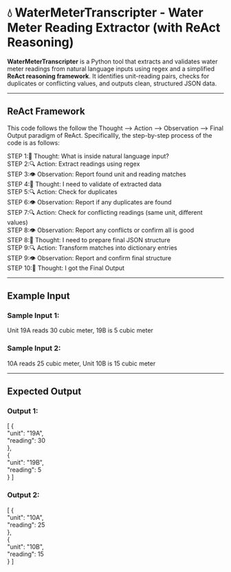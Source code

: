 # 💧 WaterMeterTranscripter - Water Meter Reading Extractor (with ReAct Reasoning)

**WaterMeterTranscripter** is a Python tool that extracts and validates water meter readings from natural language inputs using regex and a simplified **ReAct reasoning framework**. It identifies unit-reading pairs, checks for duplicates or conflicting values, and outputs clean, structured JSON data.

---

## ReAct Framework
This code follows the follow the Thought --> Action --> Observation --> Final Output paradigm of ReAct. Specificallly, the step-by-step process of the code is as follows:  

STEP 1:💭 Thought: What is inside natural language input?  
STEP 2:🔍 Action: Extract readings using regex  
STEP 3:👁️ Observation: Report found unit and reading matches  
STEP 4:💭 Thought: I need to validate of extracted data  
STEP 5:🔍 Action: Check for duplicates  
STEP 6:👁️ Observation: Report if any duplicates are found  
STEP 7:🔍 Action: Check for conflicting readings (same unit, different values)  
STEP 8:👁️ Observation: Report any conflicts or confirm all is good  
STEP 8:💭 Thought: I need to prepare final JSON structure  
STEP 9:🔍 Action: Transform matches into dictionary entries  
STEP 9:👁️ Observation: Report and confirm final structure  
STEP 10:💭 Thought: I got the Final Output  


---

## Example Input 

### Sample Input 1:
Unit 19A reads 30 cubic meter, 19B is 5 cubic meter  

### Sample Input 2:
10A reads 25 cubic meter, Unit 10B is 15 cubic meter

---

## Expected Output

### Output 1:
[  {  
    "unit": "19A",  
    "reading": 30  
  },  
  {  
    "unit": "19B",  
    "reading": 5  
  } ]  

### Output 2:

[  {  
    "unit": "10A",  
    "reading": 25  
  },  
  {  
    "unit": "10B",  
    "reading": 15  
  } ]  


